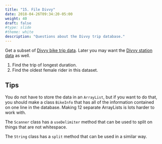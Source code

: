 ```yaml
---
title: "15. File Divvy"
date: 2018-04-26T09:34:20-05:00
weight: 40
draft: false
#type: slide
#theme: white
description: "Questions about the Divvy trip database."
---
```


Get a subset of [Divvy bike trip data](smalltrips.csv). Later you may want the [Divvy station data](stations.csv) as well.

1. Find the trip of longest duration.
2. Find the oldest female rider in this dataset.

## Tips

You do not have to store the data in an `ArrayList`, but if you want to do that, you should make a class `BikeInfo` that has all of the information contained on one line in the database. Making 12 separate ArrayLists is lots harder to work with.

The `Scanner` class has a `useDelimiter` method that can be used to split on things that are not whitespace.

The `String` class has a `split` method that can be used in a similar way.
